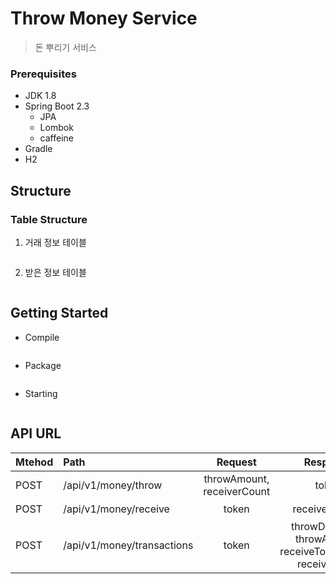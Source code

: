 Throw Money Service
===================================
> 돈 뿌리기 서비스


### Prerequisites   
- JDK 1.8   
- Spring Boot 2.3   
    - JPA   
    - Lombok   
    - caffeine
- Gradle   
- H2   


## Structure
### Table Structure
1. 거래 정보 테이블   
   ~~~sql
   ~~~

2. 받은 정보 테이블   
   ~~~sql
   ~~~


## Getting Started
- Compile
   ~~~bash
   ~~~
  
- Package
   ~~~bash
   ~~~

- Starting
   ~~~bash
   ~~~


## API URL

| Mtehod   |Path                              | Request                        | Response                                                      | Response                   |
|----------|:---------------------------------|:------------------------------:|:-------------------------------------------------------------:|----------------------------|
| POST     | /api/v1/money/throw              | throwAmount, receiverCount     | token                                                         | 뿌리기 API                   |
| POST     | /api/v1/money/receive            | token                          | receiveAmount                                                 | 받기 API                     |
| POST     | /api/v1/money/transactions       | token                          | throwDateTime, throwAmount, receiveTotalAmount, receiversInfo | 조회 API                     |
